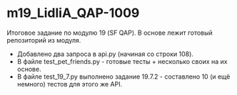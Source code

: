 # m19_LidliA_QAP-1009
 Итоговое задание по модулю 19 (SF QAP).
 В основе лежит готовый репозиторий из модуля.
 * Добавлено два запроса в api.py (начиная со строки 108).
 * В файле test_pet_friends.py - готовые тесты + несколько своих на их основе.
 * В файле test_19_7.py выполнено задание 19.7.2 - составлено 10 (и ещё немного) тестов для этого же API.
